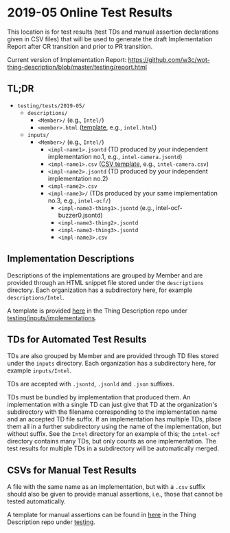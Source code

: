 # 2019-05 Online Test Results
This location is for test results (test TDs and manual assertion declarations
given in CSV files) that will be used to generate 
the draft Implementation Report after CR transition and prior to PR transition. 

Current version of Implementation Report: https://github.com/w3c/wot-thing-description/blob/master/testing/report.html

## TL;DR

* `testing/tests/2019-05/`
  * `descriptions/`
    * `<Member>/` (e.g., `Intel/`)
    * `<member>.html` ([template](https://github.com/w3c/wot-thing-description/blob/master/testing/inputs/implementations/template.html.t), e.g., `intel.html`)
  * `inputs/`
    * `<Member>/` (e.g., `Intel/`)
      * `<impl-name1>.jsontd` (TD produced by your independent implementation no.1, e.g., `intel-camera.jsontd`)
      * `<impl-name1>.csv` ([CSV template](https://github.com/w3c/wot-thing-description/blob/master/testing/manual.csv), e.g., `intel-camera.csv`)
      * `<impl-name2>.jsontd` (TD produced by your independent implementation no.2)
      * `<impl-name2>.csv`
      * `<impl-name3>/` (TDs produced by your same implementation no.3, e.g., `intel-ocf/`)
        * `<impl-name3-thing1>.jsontd` (e.g., intel-ocf-buzzer0.jsontd)
        * `<impl-name3-thing2>.jsontd`
        * `<impl-name3-thing3>.jsontd`
        * `<impl-name3>.csv`

## Implementation Descriptions

Descriptions of the implementations are grouped by Member
and are provided through an HTML snippet file stored under the `descriptions` directory.
Each organization has a subdirectory here, for example `descriptions/Intel`.

A template is provided [here](https://github.com/w3c/wot-thing-description/blob/master/testing/inputs/implementations/template.html.t) in
the Thing Description repo under [testing/inputs/implementations](https://github.com/w3c/wot-thing-description/tree/master/testing/inputs/implementations).

## TDs for Automated Test Results

TDs are also grouped by Member
and are provided through TD files stored under the `inputs` directory.
Each organization has a subdirectory here, for example `inputs/Intel`.

TDs are accepted with `.jsontd`, `.jsonld` and `.json` suffixes.

TDs must be bundled by implementation that produced them.
An implementation with a single TD can just give that TD at the organization's subdirectory
with the filename corresponding to the implementation name and an accepted TD file suffix.
If an implementation has multiple TDs,
place them all in a further subdirectory using the name of the implementation, but without suffix.
See the `Intel` directory for an example of this; the `intel-ocf` directory contains many TDs,
but only counts as one implementation.
The test results for multiple TDs in a subdirectory will be automatically merged.

## CSVs for Manual Test Results

A file with the same name as an implementation, but with a `.csv` suffix
should also be given to provide manual assertions, i.e., those that cannot be tested automatically.

A template for manual assertions can be found in [here](https://github.com/w3c/wot-thing-description/blob/master/testing/manual.csv) in
the Thing Description repo under [testing](https://github.com/w3c/wot-thing-description/tree/master/testing).
